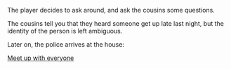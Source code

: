 The player decides to ask around, and ask the cousins some questions.

The cousins tell you that they heard someone get up late last night, but the identity of the person is left ambiguous.

Later on, the police arrives at the house:

[Meet up with everyone](..first/firstvote.md)